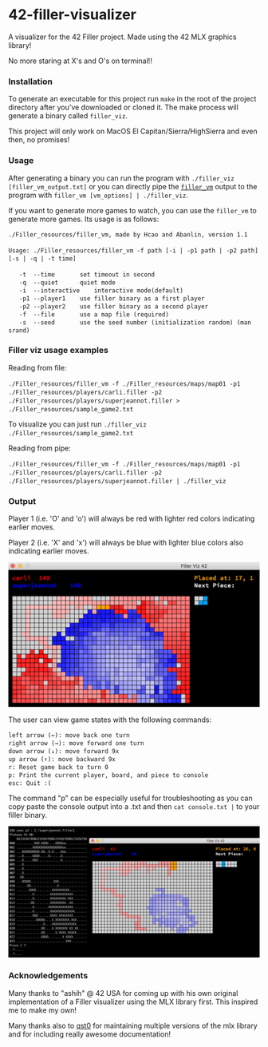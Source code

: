 # 42-filler-visualizer
A visualizer for the 42 Filler project. Made using the 42 MLX graphics library!

No more staring at X's and O's on terminal!!

### Installation
To generate an executable for this project run `make` in the root of the project directory after you've downloaded or cloned it.
The make process will generate a binary called `filler_viz`.

This project will only work on MacOS El Capitan/Sierra/HighSierra and even then, no promises!

### Usage
After generating a binary you can run the program with `./filler_viz [filler_vm_output.txt]` or you can directly pipe the [`filler_vm`](https://github.com/nmei-42/42-filler-visualizer/tree/master/Filler_resources) output to the program with `filler_vm [vm_options] | ./filler_viz`.

If you want to generate more games to watch, you can use the `filler_vm` to generate more games. Its usage is as follows:

```
./Filler_resources/filler_vm, made by Hcao and Abanlin, version 1.1

Usage: ./Filler_resources/filler_vm -f path [-i | -p1 path | -p2 path] [-s | -q | -t time]

   -t  --time		set timeout in second
   -q  --quiet		quiet mode
   -i  --interactive	interactive mode(default)
   -p1 --player1	use filler binary as a first player
   -p2 --player2	use filler binary as a second player
   -f  --file		use a map file (required)
   -s  --seed		use the seed number (initialization random) (man srand)
```

### Filler viz usage examples

Reading from file:

`./Filler_resources/filler_vm -f ./Filler_resources/maps/map01 -p1 ./Filler_resources/players/carli.filler -p2 ./Filler_resources/players/superjeannot.filler > ./Filler_resources/sample_game2.txt`

To visualize you can just run `./filler_viz ./Filler_resources/sample_game2.txt`

Reading from pipe:

`./Filler_resources/filler_vm -f ./Filler_resources/maps/map01 -p1 ./Filler_resources/players/carli.filler -p2 ./Filler_resources/players/superjeannot.filler | ./filler_viz`

### Output

Player 1 (i.e. 'O' and 'o') will always be red with lighter red colors indicating earlier moves.

Player 2 (i.e. 'X' and 'x') will always be blue with lighter blue colors also indicating earlier moves.

![Example Picture](https://github.com/nmei-42/42-filler-visualizer/blob/master/screenshots/example.png)

The user can view game states with the following commands:

```
left arrow (←): move back one turn
right arrow (→): move forward one turn
down arrow (↓): move forward 9x
up arrow (↑): move backward 9x
r: Reset game back to turn 0
p: Print the current player, board, and piece to console
esc: Quit :(
```
The command "p" can be especially useful for troubleshooting as you can copy paste the console output into a .txt and then `cat console.txt |` to your filler binary.

![Example "p" usage](https://github.com/nmei-42/42-filler-visualizer/blob/master/screenshots/print_to_console_option.png)

### Acknowledgements

Many thanks to "ashih" @ 42 USA for coming up with his own original implementation of a Filler visualizer using the MLX library first. This inspired me to make my own!

Many thanks also to [qst0](https://github.com/qst0) for maintaining multiple versions of the mlx library and for including really awesome documentation!
